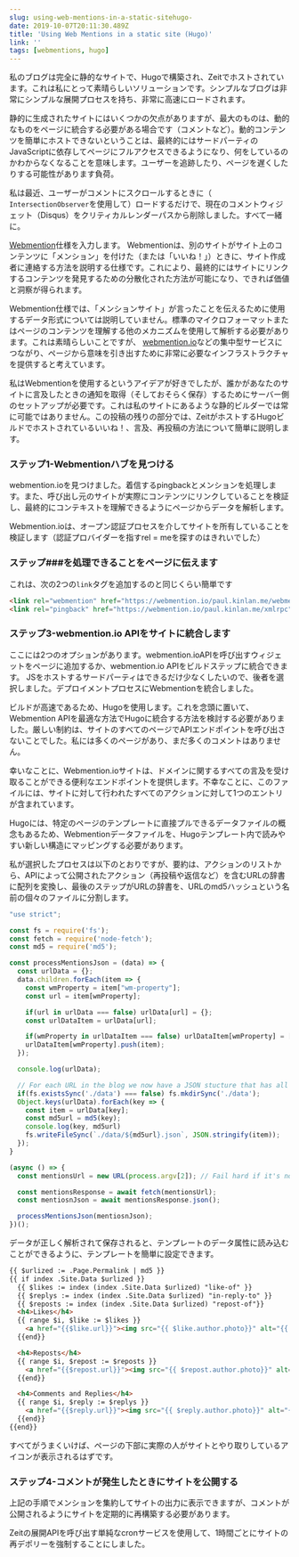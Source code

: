 ```yaml
---
slug: using-web-mentions-in-a-static-sitehugo-
date: 2019-10-07T20:11:30.489Z
title: 'Using Web Mentions in a static site (Hugo)'
link: ''
tags: [webmentions, hugo]
---
```


私のブログは完全に静的なサイトで、Hugoで構築され、Zeitでホストされています。これは私にとって素晴らしいソリューションです。シンプルなブログは非常にシンプルな展開プロセスを持ち、非常に高速にロードされます。

静的に生成されたサイトにはいくつかの欠点がありますが、最大のものは、動的なものをページに統合する必要がある場合です（コメントなど）。動的コンテンツを簡単にホストできないということは、最終的にはサードパーティのJavaScriptに依存してページにフルアクセスできるようになり、何をしているのかわからなくなることを意味します。ユーザーを追跡したり、ページを遅くしたりする可能性があります負荷。

私は最近、ユーザーがコメントにスクロールするときに（ `IntersectionObserver`を使用して）ロードするだけで、現在のコメントウィジェット（Disqus）をクリティカルレンダーパスから削除しました。すべて一緒に。

[Webmention](https://webmention.net/draft/)仕様を入力します。 Webmentionは、別のサイトがサイト上のコンテンツに「メンション」を付けた（または「いいね！」）ときに、サイト作成者に連絡する方法を説明する仕様です。これにより、最終的にはサイトにリンクするコンテンツを発見するための分散化された方法が可能になり、できれば価値と洞察が得られます。

Webmention仕様では、「メンションサイト」が言ったことを伝えるために使用するデータ形式については説明していません。標準のマイクロフォーマットまたはページのコンテンツを理解する他のメカニズムを使用して解析する必要があります。これは素晴らしいことですが、 [webmention.io](https://webmention.io/)などの集中型サービスにつながり、ページから意味を引き出すために非常に必要なインフラストラクチャを提供すると考えています。

私はWebmentionを使用するというアイデアが好きでしたが、誰かがあなたのサイトに言及したときの通知を取得（そしておそらく保存）するためにサーバー側のセットアップが必要です。これは私のサイトにあるような静的ビルダーでは常に可能ではありません。この投稿の残りの部分では、ZeitがホストするHugoビルドでホストされているいいね！、言及、再投稿の方法について簡単に説明します。

### ステップ1-Webmentionハブを見つける

webmention.ioを見つけました。着信するpingbackとメンションを処理します。また、呼び出し元のサイトが実際にコンテンツにリンクしていることを検証し、最終的にコンテキストを理解できるようにページからデータを解析します。

Webmention.ioは、オープン認証プロセスを介してサイトを所有していることを検証します（認証プロバイダーを指すrel = meを探すのはきれいでした）

### ステップ###を処理できることをページに伝えます

これは、次の2つの`link`タグを追加するのと同じくらい簡単です

```html
<link rel="webmention" href="https://webmention.io/paul.kinlan.me/webmention">
<link rel="pingback" href="https://webmention.io/paul.kinlan.me/xmlrpc">
```

### ステップ3-webmention.io APIをサイトに統合します

ここには2つのオプションがあります。webmention.ioAPIを呼び出すウィジェットをページに追加するか、webmention.io APIをビルドステップに統合できます。 JSをホストするサードパーティはできるだけ少なくしたいので、後者を選択しました。デプロイメントプロセスにWebmentionを統合しました。

ビルドが高速であるため、Hugoを使用します。これを念頭に置いて、Webmention APIを最適な方法でHugoに統合する方法を検討する必要がありました。厳しい制約は、サイトのすべてのページでAPIエンドポイントを呼び出さないことでした。私には多くのページがあり、まだ多くのコメントはありません。

幸いなことに、Webmention.ioサイトは、ドメインに関するすべての言及を受け取ることができる便利なエンドポイントを提供します。不幸なことに、このファイルには、サイトに対して行われたすべてのアクションに対して1つのエントリが含まれています。

Hugoには、特定のページのテンプレートに直接プルできるデータファイルの概念もあるため、Webmentionデータファイルを、Hugoテンプレート内で読みやすい新しい構造にマッピングする必要があります。

私が選択したプロセスは以下のとおりですが、要約は、アクションのリストから、APIによって公開されたアクション（再投稿や返信など）を含むURLの辞書に配列を変換し、最後のステップがURLの辞書を、URLのmd5ハッシュという名前の個々のファイルに分割します。

```javascript
"use strict";

const fs = require('fs');
const fetch = require('node-fetch');
const md5 = require('md5');

const processMentionsJson = (data) => {
  const urlData = {};
  data.children.forEach(item => {
    const wmProperty = item["wm-property"];
    const url = item[wmProperty];

    if(url in urlData === false) urlData[url] = {};
    const urlDataItem = urlData[url];

    if(wmProperty in urlDataItem === false) urlDataItem[wmProperty] = [];
    urlDataItem[wmProperty].push(item);
  });

  console.log(urlData);

  // For each URL in the blog we now have a JSON stucture that has all the like, mentions and reposts
  if(fs.existsSync('./data') === false) fs.mkdirSync('./data');
  Object.keys(urlData).forEach(key => {
    const item = urlData[key];
    const md5url = md5(key);
    console.log(key, md5url)
    fs.writeFileSync(`./data/${md5url}.json`, JSON.stringify(item));
  });
}

(async () => {
  const mentionsUrl = new URL(process.argv[2]); // Fail hard if it's not a uRL

  const mentionsResponse = await fetch(mentionsUrl);
  const mentiosnJson = await mentionsResponse.json();

  processMentionsJson(mentiosnJson);
})();
```

データが正しく解析されて保存されると、テンプレートのデータ属性に読み込むことができるように、テンプレートを簡単に設定できます。

```html
{{ $urlized := .Page.Permalink | md5 }}
{{ if index .Site.Data $urlized }}
  {{ $likes := index (index .Site.Data $urlized) "like-of" }}
  {{ $replys := index (index .Site.Data $urlized) "in-reply-to" }}
  {{ $reposts := index (index .Site.Data $urlized) "repost-of"}}
  <h4>Likes</h4>
  {{ range $i, $like := $likes }}
    <a href="{{$like.url}}"><img src="{{ $like.author.photo}}" alt="{{ $like.author.name }}" class="profile photo"></a>
  {{end}}

  <h4>Reposts</h4>
  {{ range $i, $repost := $reposts }}
    <a href="{{$repost.url}}"><img src="{{ $repost.author.photo}}" alt="{{ $repost.author.name }}" class="profile photo"></a>
  {{end}}

  <h4>Comments and Replies</h4>
  {{ range $i, $reply := $replys }}
    <a href="{{$reply.url}}"><img src="{{ $reply.author.photo}}" alt="{{ $reply.author.name }}" class="profile photo"></a>
  {{end}}
{{end}}
```

すべてがうまくいけば、ページの下部に実際の人がサイトとやり取りしているアイコンが表示されるはずです。

### ステップ4-コメントが発生したときにサイトを公開する

上記の手順でメンションを集約してサイトの出力に表示できますが、コメントが公開されるようにサイトを定期的に再構築する必要があります。

Zeitの展開APIを呼び出す単純なcronサービスを使用して、1時間ごとにサイトの再デポリーを強制することにしました。
